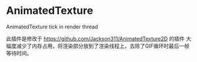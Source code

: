 # AnimatedTexture
AnimatedTexture tick in render thread

此插件是修改于 https://github.com/Jackson311/AnimatedTexture2D 的插件
大幅度减少了内存占用，将渲染部分放到了渲染线程上，去除了GIF循环时最后一帧等待时间。